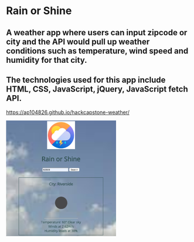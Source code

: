 # Rain or Shine
## A weather app where users can input zipcode or city and the API would pull up weather conditions such as temperature, wind speed and humidity for that city. 
## The technologies used for this app include HTML, CSS, JavaScript, jQuery, JavaScript fetch API. 

<a href="https://ap104826.github.io/hackcapstone-weather/" target="_blank">https://ap104826.github.io/hackcapstone-weather/</a>

<img src="https://raw.githubusercontent.com/ap104826/hackcapstone-weather/master/Screen%20Shot%202020-01-19%20at%207.10.59%20PM.png" width="300">


